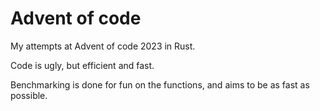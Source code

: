 # Advent of code
My attempts at Advent of code 2023 in Rust.

Code is ugly, but efficient and fast.

Benchmarking is done for fun on the functions, and aims to be as fast as possible.
